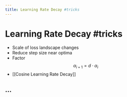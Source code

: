 ```yaml
---
title: Learning Rate Decay #tricks
---
```


# Learning Rate Decay #tricks
- Scale of loss landscape changes
- Reduce step size near optima
- Factor $$\alpha_{i+1} = d\cdot \alpha_i$$
- [[Cosine Learning Rate Decay]]

## …












































